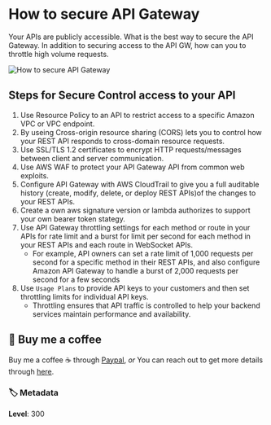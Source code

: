 # How to secure API Gateway

Your APIs are publicly accessible. What is the best way to secure the API Gateway. In addition to securing access to the API GW, how can you to throttle high volume requests.

![How to secure API Gateway](https://cdn-images-1.medium.com/max/2400/0*vXjRjS4vzOV9TFBh.)

## Steps for Secure Control access to your API

1. Use Resource Policy to an API to restrict access to a specific Amazon VPC or VPC endpoint.
1. By useing Cross-origin resource sharing (CORS) lets you to control how your REST API responds to cross-domain resource requests.
1. Use SSL/TLS 1.2 certificates to encrypt HTTP requests/messages between   client and server communication.
1. Use AWS WAF to protect your API Gateway API from common web exploits.
1. Configure API Gateway with AWS CloudTrail to give you a full auditable history (create, modify, delete, or deploy REST APIs)of the changes to your REST APIs.
1. Create a own aws signature version or lambda authorizes to support your own bearer token stategy.
1. Use API Gateway throttling settings for each method or route in your  APIs for rate limit and a burst for limit per second for each method in your REST APIs and each route in WebSocket APIs.
   - For example, API owners can set a rate limit of 1,000 requests per second for a specific method in their REST APIs, and also configure Amazon API Gateway to handle a burst of 2,000 requests per second for a few seconds
1. Use `Usage Plans` to provide API keys to your customers and then set throttling limits for individual API keys.
    - Throttling ensures that API traffic is controlled to help your backend services maintain performance and availability.

## 👋 Buy me a coffee

Buy me a coffee ☕ through [Paypal](https://paypal.me/valaxy), _or_ You can reach out to get more details through [here](https://youtube.com/c/valaxytechnologies/about).

### 🏷️ Metadata

**Level**: 300

